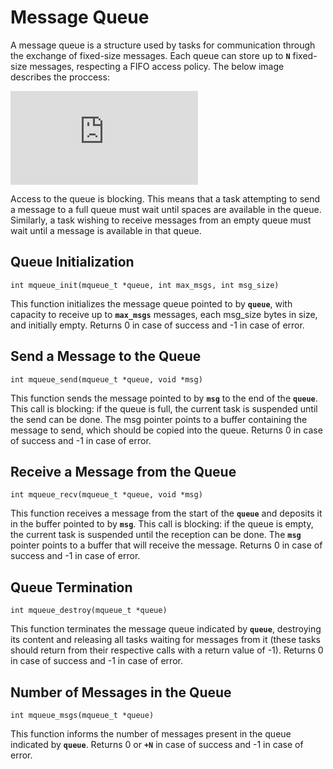 # Message Queue

A message queue is a structure used by tasks for communication through the exchange of fixed-size messages. Each queue can store up to **`N`** fixed-size messages, respecting a FIFO access policy. The below image describes the proccess:

![Schema](https://wiki.inf.ufpr.br/maziero/lib/exe/fetch.php?cache=&media=so:prod-soma-cons.png)

Access to the queue is blocking. This means that a task attempting to send a message to a full queue must wait until spaces are available in the queue. Similarly, a task wishing to receive messages from an empty queue must wait until a message is available in that queue.

## Queue Initialization

`int mqueue_init(mqueue_t *queue, int max_msgs, int msg_size)`

This function initializes the message queue pointed to by **`queue`**, with capacity to receive up to **`max_msgs`** messages, each msg_size bytes in size, and initially empty. Returns 0 in case of success and -1 in case of error.

## Send a Message to the Queue

`int mqueue_send(mqueue_t *queue, void *msg)`

This function sends the message pointed to by **`msg`** to the end of the **`queue`**. This call is blocking: if the queue is full, the current task is suspended until the send can be done. The msg pointer points to a buffer containing the message to send, which should be copied into the queue. Returns 0 in case of success and -1 in case of error.

## Receive a Message from the Queue

`int mqueue_recv(mqueue_t *queue, void *msg)`

This function receives a message from the start of the **`queue`** and deposits it in the buffer pointed to by **`msg`**. This call is blocking: if the queue is empty, the current task is suspended until the reception can be done. The **`msg`** pointer points to a buffer that will receive the message. Returns 0 in case of success and -1 in case of error.

## Queue Termination

`int mqueue_destroy(mqueue_t *queue)`

This function terminates the message queue indicated by **`queue`**, destroying its content and releasing all tasks waiting for messages from it (these tasks should return from their respective calls with a return value of -1). Returns 0 in case of success and -1 in case of error.

## Number of Messages in the Queue

`int mqueue_msgs(mqueue_t *queue)`

This function informs the number of messages present in the queue indicated by **`queue`**. Returns 0 or **`+N`** in case of success and -1 in case of error.
